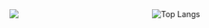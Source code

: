 <div style="display: flex; align-items: stretch;">
  <picture style="flex: 1;">
    <source srcset="https://github-readme-stats.vercel.app/api?username=taner04&show_icons=true&theme=dark" media="(prefers-color-scheme: dark)" />
    <source srcset="https://github-readme-stats.vercel.app/api?username=taner04&show_icons=true" media="(prefers-color-scheme: light), (prefers-color-scheme: no-preference)" />
    <img src="https://github-readme-stats.vercel.app/api?username=anuraghazra&show_icons=true" />
  </picture>
  <img src="https://github-readme-stats.vercel.app/api/top-langs/?username=taner04&layout=compact" alt="Top Langs" style="flex: 1;" />
</div>
